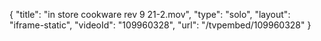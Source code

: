 {
    "title": "in store cookware rev 9 21-2.mov",
    "type": "solo",
    "layout": "iframe-static",
    "videoId": "109960328",
    "url": "\/tvpembed\/109960328"
}